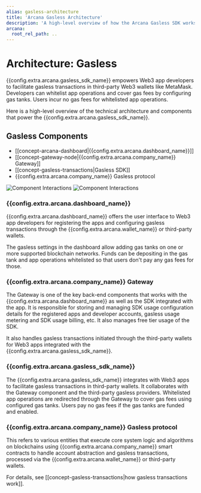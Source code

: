 ```yaml
---
alias: gasless-architecture
title: 'Arcana Gasless Architecture'
description: 'A high-level overview of how the Arcana Gasless SDK works, key components and their interactions.'
arcana:
  root_rel_path: ..
---
```


# Architecture: Gasless

{{config.extra.arcana.gasless_sdk_name}} empowers Web3 app developers to facilitate gasless transactions in third-party Web3 wallets like MetaMask. Developers can whitelist app operations and cover gas fees by configuring gas tanks. Users incur no gas fees for whitelisted app operations.

Here is a high-level overview of the technical architecture and components that power the {{config.extra.arcana.gasless_sdk_name}}.

## Gasless Components

* [[concept-arcana-dashboard|{{config.extra.arcana.dashboard_name}}]]
* [[concept-gateway-node|{{config.extra.arcana.company_name}} Gateway]]
* [[concept-gasless-transactions|Gasless SDK]]
* {{config.extra.arcana.company_name}} Gasless protocol

![Component Interactions](/img/an-gasless-components-light.png#only-light)
![Component Interactions](/img/an-gasless-components-dark.png#only-dark)

### {{config.extra.arcana.dashboard_name}}

{{config.extra.arcana.dashboard_name}} offers the user interface to Web3 app developers for registering the apps and configuring gasless transactions through the {{config.extra.arcana.wallet_name}} or third-party wallets. 

The gasless settings in the dashboard allow adding gas tanks on one or more supported blockchain networks. Funds can be depositing in the gas tank and app operations whitelisted so that users don't pay any gas fees for those.

### {{config.extra.arcana.company_name}} Gateway

The Gateway is one of the key back-end components that works with the {{config.extra.arcana.dashboard_name}} as well as the SDK integrated with the app. It is responsible for storing and managing SDK usage configuration details for the registered apps and developer accounts, gasless usage metering and SDK usage billing, etc. It also manages free tier usage of the SDK.

It also handles gasless transactions initiated through the third-party wallets for Web3 apps integrated with the {{config.extra.arcana.gasless_sdk_name}}.

### {{config.extra.arcana.gasless_sdk_name}}

The {{config.extra.arcana.gasless_sdk_name}} integrates with Web3 apps to facilitate gasless transactions in third-party wallets. It collaborates with the Gateway component and the third-party gasless providers. Whitelisted app operations are redirected through the Gateway to cover gas fees using configured gas tanks. Users pay no gas fees if the gas tanks are funded and enabled.

### {{config.extra.arcana.company_name}} Gasless protocol

This refers to various entities that execute core system logic and algorithms on blockchains using {{config.extra.arcana.company_name}} smart contracts to handle account abstraction and gasless transactions, processed via the {{config.extra.arcana.wallet_name}} or third-party wallets.

For details, see [[concept-gasless-transactions|how gasless transactions work]].

